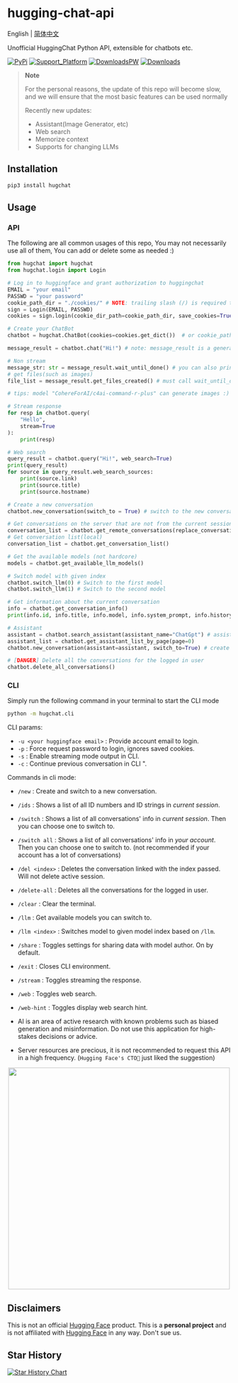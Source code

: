 # hugging-chat-api

English | [简体中文](README_cn.md)

Unofficial HuggingChat Python API, extensible for chatbots etc.

[![PyPi](https://img.shields.io/pypi/v/hugchat.svg?logo=pypi&logoColor=white)](https://pypi.python.org/pypi/hugchat)
[![Support_Platform](https://img.shields.io/badge/3.6+-%234ea94b.svg?logo=python&logoColor=white)](https://pypi.python.org/pypi/hugchat)
[![DownloadsPW](https://img.shields.io/pypi/dw/hugchat?logo=download&logoColor=white)](https://pypi.python.org/pypi/hugchat)
[![Downloads](https://static.pepy.tech/badge/hugchat?logo=download&logoColor=white)](https://www.pepy.tech/projects/hugchat)

> **Note**
>
> For the personal reasons, the update of this repo will become slow, and we will ensure that the most basic features can be used normally
> 
> 
> Recently new updates:
> - Assistant(Image Generator, etc)
> - Web search
> - Memorize context
> - Supports for changing LLMs

## Installation
```bash
pip3 install hugchat
```

## Usage

### API

The following are all common usages of this repo, You may not necessarily use all of them, You can add or delete some as needed :)

```py
from hugchat import hugchat
from hugchat.login import Login

# Log in to huggingface and grant authorization to huggingchat
EMAIL = "your email"
PASSWD = "your password"
cookie_path_dir = "./cookies/" # NOTE: trailing slash (/) is required to avoid errors
sign = Login(EMAIL, PASSWD)
cookies = sign.login(cookie_dir_path=cookie_path_dir, save_cookies=True)

# Create your ChatBot
chatbot = hugchat.ChatBot(cookies=cookies.get_dict())  # or cookie_path="usercookies/<email>.json"

message_result = chatbot.chat("Hi!") # note: message_result is a generator, the method will return immediately.

# Non stream
message_str: str = message_result.wait_until_done() # you can also print(message_result) directly. 
# get files(such as images)
file_list = message_result.get_files_created() # must call wait_until_done() first!

# tips: model "CohereForAI/c4ai-command-r-plus" can generate images :)

# Stream response
for resp in chatbot.query(
    "Hello",
    stream=True
):
    print(resp)

# Web search
query_result = chatbot.query("Hi!", web_search=True)
print(query_result)
for source in query_result.web_search_sources:
    print(source.link)
    print(source.title)
    print(source.hostname)

# Create a new conversation
chatbot.new_conversation(switch_to = True) # switch to the new conversation

# Get conversations on the server that are not from the current session (all your conversations in huggingchat)
conversation_list = chatbot.get_remote_conversations(replace_conversation_list=True)
# Get conversation list(local)
conversation_list = chatbot.get_conversation_list()

# Get the available models (not hardcore)
models = chatbot.get_available_llm_models()

# Switch model with given index
chatbot.switch_llm(0) # Switch to the first model
chatbot.switch_llm(1) # Switch to the second model

# Get information about the current conversation
info = chatbot.get_conversation_info()
print(info.id, info.title, info.model, info.system_prompt, info.history)

# Assistant
assistant = chatbot.search_assistant(assistant_name="ChatGpt") # assistant name list in https://huggingface.co/chat/assistants
assistant_list = chatbot.get_assistant_list_by_page(page=0)
chatbot.new_conversation(assistant=assistant, switch_to=True) # create a new conversation with assistant

# [DANGER] Delete all the conversations for the logged in user
chatbot.delete_all_conversations()
```

### CLI

Simply run the following command in your terminal to start the CLI mode

```bash
python -m hugchat.cli
```

CLI params:

- `-u <your huggingface email>` : Provide account email to login.
- `-p` : Force request password to login, ignores saved cookies.
- `-s` : Enable streaming mode output in CLI.
- `-c` : Continue previous conversation in CLI ".

Commands in cli mode:

- `/new` : Create and switch to a new conversation.
- `/ids` : Shows a list of all ID numbers and ID strings in *current session*.
- `/switch` : Shows a list of all conversations' info in *current session*. Then you can choose one to switch to.
- `/switch all` : Shows a list of all conversations' info in *your account*. Then you can choose one to switch to. (not recommended if your account has a lot of conversations)
- `/del <index>` : Deletes the conversation linked with the index passed. Will not delete active session.
- `/delete-all` : Deletes all the conversations for the logged in user.
- `/clear` : Clear the terminal.
- `/llm` : Get available models you can switch to.
- `/llm <index>` : Switches model to given model index based on `/llm`.
- `/share` : Toggles settings for sharing data with model author. On by default.
- `/exit` : Closes CLI environment.
- `/stream` : Toggles streaming the response.
- `/web` : Toggles web search.
- `/web-hint` : Toggles display web search hint.

- AI is an area of active research with known problems such as biased generation and misinformation. Do not use this application for high-stakes decisions or advice.
- Server resources are precious, it is not recommended to request this API in a high frequency.
(`Hugging Face's CTO🤗` just liked the suggestion)
<div align="center"><img width=500 src="https://github.com/Soulter/hugging-chat-api/assets/37870767/06e64501-02fb-4d4a-ab6f-cf18d8638ace"></img></div>


## Disclaimers

This is not an official [Hugging Face](https://huggingface.co/) product. This is a **personal project** and is not affiliated with [Hugging Face](https://huggingface.co/) in any way. Don't sue us.

## Star History

[![Star History Chart](https://api.star-history.com/svg?repos=Soulter/hugging-chat-api&type=Date)](https://star-history.com/#Soulter/hugging-chat-api&Date)
